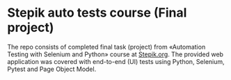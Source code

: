 # Stepik auto tests course (Final project)
The repo consists of completed final task (project) from «Automation Testing with Selenium and Python» course at [Stepik.org](https://stepik.org/course/575/syllabus?auth=registration).
The provided web application was covered with end-to-end (UI) tests using Python, Selenium, Pytest and Page Object Model. 
